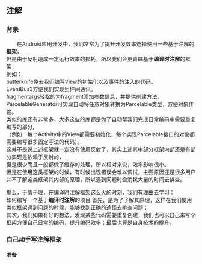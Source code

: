## 注解

### 背景
&ensp;&ensp;&ensp;&ensp;在Android应用开发中，我们常常为了提升开发效率选择使用一些基于注解的**框架**，  
但是由于反射造成一定运行效率的损耗，所以我们会更青睐基于**编译时注解**的框架，  
例如：  
 butterknife免去我们编写View的初始化以及事件的注入的代码。  
 EventBus3方便我们实现组件间通讯。  
 fragmentargs轻松的为fragment添加参数信息，并提供创建方法。  
 ParcelableGenerator可实现自动将任意对象转换为Parcelable类型，方便对象传输。  
类似的库还有非常多，大多这些的库都是为了自动帮我们完成日常编码中需要重复编写的部分,   
（例如：每个Activity中的View都需要初始化，每个实现Parcelable接口的对象都需要编写很多固定写法的代码）。    
这并不是说上述框架就一定没有使用反射了，其实上述其中部分框架内部还是有部分实现是依赖于反射的，  
但是很少而且一般都做了缓存的处理，所以相对来说，效率影响很小。  
但是在使用这类框架的时候，有时候出现错误会难以调试，主要原因还是很多用户并不了解这类框架其内部的原理，所以遇到问题时会消耗大量的时间去排查。  

那么，于情于理，在编译时注解框架这么火的时刻，我们有理由去学习：  
    如何编写一个基于**编译时注解**的项目
首先，是为了了解其原理，这样在我们使用类似框架遇到问题的时候，能够找到正确的途径去排查问题；  
其次，我们如果有好的想法，发现某些代码需要重复创建，我们也可以自己来写个框架方便自己日常的编码，提升编码效率；最后也算是自身技术的提升。  

###  自己动手写注解框架

####  准备




